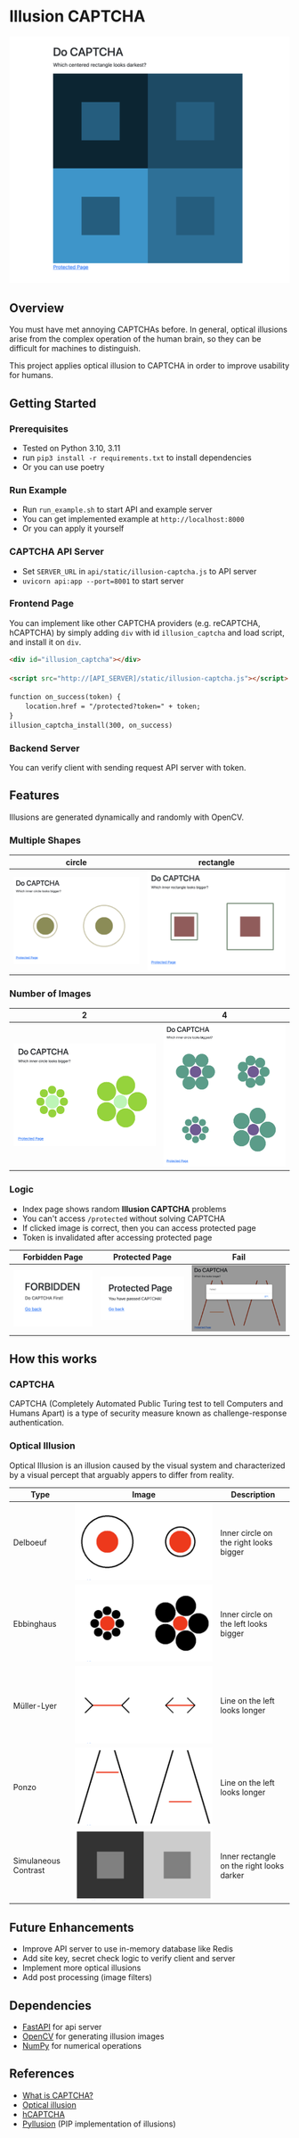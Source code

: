 # Illusion CAPTCHA

![illusion_captcha](./assets/illusion_captcha.png)

## Overview

You must have met annoying CAPTCHAs before. In general, optical illusions arise from the complex operation of the human brain, so they can be difficult for machines to distinguish.

This project applies optical illusion to CAPTCHA in order to improve usability for humans.

## Getting Started

### Prerequisites

- Tested on Python 3.10, 3.11
- run `pip3 install -r requirements.txt` to install dependencies
- Or you can use poetry

### Run Example

- Run `run_example.sh` to start API and example server
- You can get implemented example at `http://localhost:8000`
- Or you can apply it yourself

### CAPTCHA API Server

- Set `SERVER_URL` in `api/static/illusion-captcha.js` to API server
- `uvicorn api:app --port=8001` to start server

### Frontend Page

You can implement like other CAPTCHA providers (e.g. reCAPTCHA, hCAPTCHA) by simply adding `div` with id `illusion_captcha` and load script, and install it on `div`.

```html
<div id="illusion_captcha"></div>

<script src="http://[API_SERVER]/static/illusion-captcha.js"></script>

function on_success(token) {
    location.href = "/protected?token=" + token;
}
illusion_captcha_install(300, on_success)
```

### Backend Server

You can verify client with sending request API server with token.

## Features

Illusions are generated dynamically and randomly with OpenCV.

### Multiple Shapes

|circle|rectangle|
|-|-|
|![delboeuf_circle](./assets/delboeuf_circle.png)|![delboeuf_rect](./assets/delboeuf_rect.png)|

### Number of Images

|2|4|
|-|-|
|![ebbinghaus_2](./assets/ebbinghaus_2.png)|![ebbinghaus_4](./assets/ebbinghaus_4.png)|

### Logic

- Index page shows random **Illusion CAPTCHA** problems
- You can't access `/protected` without solving CAPTCHA
- If clicked image is correct, then you can access protected page  
- Token is invalidated after accessing protected page

|Forbidden Page|Protected Page|Fail|
|-|-|-|
![forbidden](./assets/forbidden_page.png)|![protected](./assets/protected_page.png)|![failed](./assets/failed.png)|

## How this works

### CAPTCHA

CAPTCHA (Completely Automated Public Turing test to tell Computers and Humans Apart) is a type of security measure known as challenge-response authentication.

### Optical Illusion

Optical Illusion is an illusion caused by the visual system and characterized by a visual percept that arguably appers to differ from reality.

|Type|Image|Description|
|----|-----|-----------|
|Delboeuf|![delboeuf](./assets/delboeuf.png)|Inner circle on the right looks bigger|
|Ebbinghaus|![ebbinghaus](./assets/ebbinghaus.png)|Inner circle on the left looks bigger|
|Müller-Lyer|![muller-lyer](./assets/muller-lyer.png)|Line on the left looks longer|
|Ponzo|![ponzo](./assets/ponzo.png)|Line on the left looks longer|
|Simulaneous Contrast|![contrast](./assets/contrast.png)|Inner rectangle on the right looks darker|

## Future Enhancements

- Improve API server to use in-memory database like Redis
- Add site key, secret check logic to verify client and server
- Implement more optical illusions
- Add post processing (image filters)

## Dependencies

- [FastAPI](https://fastapi.tiangolo.com/) for api server
- [OpenCV](https://opencv.org) for generating illusion images
- [NumPy](https://numpy.org) for numerical operations

## References
- [What is CAPTCHA?](https://support.google.com/a/answer/1217728?hl=en)
- [Optical illusion](https://en.wikipedia.org/wiki/Optical_illusion)
- [hCAPTCHA](https://docs.hcaptcha.com/#basic-principles)
- [Pyllusion](https://github.com/RealityBending/Pyllusion) (PIP implementation of illusions)
